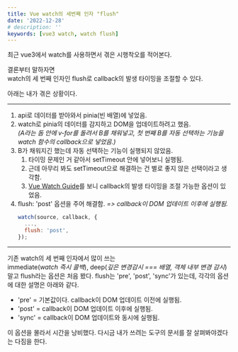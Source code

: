 ```yaml
---
title: Vue watch의 세번째 인자 "flush"
date: '2022-12-28'
# description: ''
keywords: [vue3 watch, watch flush]
---
```


최근 vue3에서 watch를 사용하면서 겪은 시행착오를 적어본다.

결론부터 말하자면  
watch의 세 번째 인자인 flush로 callback의 발생 타이밍을 조절할 수 있다.

아래는 내가 겪은 상황이다.

---

1. api로 데이터를 받아와서 pinia(빈 배열)에 넣었음.
2. watch로 pinia의 데이터를 감지하고 DOM을 업데이트하려고 했음.  
   _(A라는 돔 안에 v-for를 돌려서 B를 채워넣고, 첫 번째 B를 자동 선택하는 기능을 watch 함수의 callback으로 넣었음.)_
3. B가 채워지긴 했는데 자동 선택하는 기능이 실행되지 않았음.
   1. 타이밍 문제인 거 같아서 setTimeout 안에 넣어보니 실행됨.
   2. 근데 아무리 봐도 setTimeout으로 해결하는 건 별로 좋지 않은 선택이라고 생각함.
   3. <a href="https://vuejs.org/guide/essentials/watchers.html#callback-flush-timing" target="_blank" rel="noreferrer">Vue Watch Guide</a>를 보니 callback의 발생 타이밍을 조절 가능한 옵션이 있었음.
4. flush: 'post' 옵션을 주어 해결함. _=> callback이 DOM 업데이트 이후에 실행됨._
   ```js
   watch(source, callback, {
     ...,
     flush: 'post',
   });
   ```

---

기존 watch의 세 번째 인자에서 많이 쓰는  
immediate(_watch 즉시 콜백_), deep(_깊은 변경감시 === 배열, 객체 내부 변경 감시_) 말고 flush라는 옵션은 처음 봤다.
flush는 'pre', 'post', 'sync'가 있는데, 각각의 옵션에 대한 설명은 아래와 같다.

- 'pre' = 기본값이다. callback이 DOM 업데이트 이전에 실행됨.
- 'post' = callback이 DOM 업데이트 이후에 실행됨.
- 'sync' = callback이 DOM 업데이트와 동시에 실행됨.

이 옵션을 몰라서 시간을 낭비했다. 다시금 내가 쓰려는 도구의 문서를 잘 살펴봐야겠다는 다짐을 한다.
